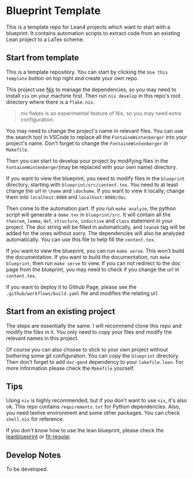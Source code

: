 # Blueprint Template

This is a template repo for Lean4 projects which want to start with a blueprint. It contains automation scripts to extract code from an existing Lean project to a LaTex scheme.

## Start from template

This is a template repository. You can start by clicking the `Use this template` button on top right and create your own repo.

This project use [Nix](https://nixos.org/) to manage the dependencies, so you may need to install `nix` on your machine first. Then run `nix develop` in this repo's root directory where there is  a `flake.nix`.

> nix flakes is an experimental feature of Nix, so you may need extra configuration.


You may need to change the project's name in relevant files. You can use the search tool in VSCode to replace all the `FontaineWintenberger` into your project's name. Don't forget to change the `FontaineWintenberger` in `Makefile`.

Then you can start to develop your project by modifying files in the `FontaineWintenberger`(may be replaced with your own name) directory.

If you want to view the blueprint, you need to modify files in the `blueprint` directory, starting with `blueprint/src/content.tex`. You need to at least change the url in `\home` and `\dochome`. If you want to view it locally, change them into `localhost:8080` and `localhost:8080/doc`.

Then come to the automation part. If you run `make analyze`, the python script will generate a `demo.tex` in `blueprint/src`. It will contain all the `theorem`, `lemma`, `def`, `structure`, `inductive` and `class` statement in your project. The doc string will be filled in automatically, and `leanok` tag will be added for the ones without sorry. The dependencies will also be analyzed automatically. You can use this file to help fill the `content.tex`.

If you want to view the blueprint, you can run `make serve`. This won't build the documentation. If you want to build the documentation, run `make blueprint`, then run `make serve` to view. If you can not redirect to the doc page from the blueprint, you may need to check if you change the url in `content.tex`.

If you want to deploy it to Github Page, please see the `.github/workflows/build.yaml` file and modifies the relating url.

## Start from an existing project

The steps are essentially the same. I will recommend clone this repo and modify the files in it. You only need to copy your files and modify the relevant names in this project.

Of course you can also choose to stick to your own project without bothering some git configuration. You can copy the `blueprint` directory. Then don't forget to add `doc-gen4` dependency to your `lakefile.lean`. For more information please check the `Makefile` yourself.


## Tips

Using `nix` is highly recommended, but if you don't want to use `nix`, it's also ok. This repo contains `requirements.txt` for Python dependencies. Also, you need texlive environment and some other packages. You can check `shell.nix` for reference.

If you don't know how to use the lean blueprint, please check the [leanblueprint](https://github.com/PatrickMassot/leanblueprint) or [flt-regular](https://github.com/leanprover-community/flt-regular).

## Develop Notes

To be developed.
